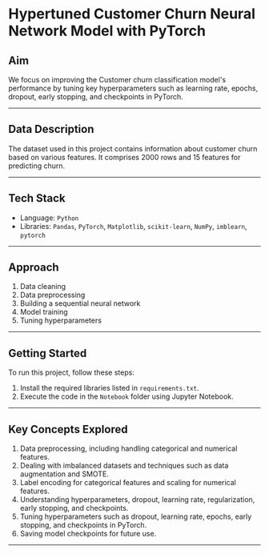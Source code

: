 # Hypertuned Customer Churn Neural Network Model with PyTorch

## Aim

We focus on improving the Customer churn classification model's performance by tuning key hyperparameters such as learning rate, epochs, dropout, early stopping, and checkpoints in PyTorch.

---

## Data Description

The dataset used in this project contains information about customer churn based on various features. It comprises 2000 rows and 15 features for predicting churn.

---

## Tech Stack

- Language: `Python`
- Libraries: `Pandas`, `PyTorch`, `Matplotlib`, `scikit-learn`, `NumPy`, `imblearn`, `pytorch`

---

## Approach

1. Data cleaning
2. Data preprocessing
3. Building a sequential neural network
4. Model training
5. Tuning hyperparameters

---

## Getting Started

To run this project, follow these steps:

1. Install the required libraries listed in `requirements.txt`.
2. Execute the code in the `Notebook` folder using Jupyter Notebook.

---

## Key Concepts Explored

1. Data preprocessing, including handling categorical and numerical features.
2. Dealing with imbalanced datasets and techniques such as data augmentation and SMOTE.
3. Label encoding for categorical features and scaling for numerical features.
4. Understanding hyperparameters, dropout, learning rate, regularization, early stopping, and checkpoints.
5. Tuning hyperparameters such as dropout, learning rate, epochs, early stopping, and checkpoints in PyTorch.
6. Saving model checkpoints for future use.

---

